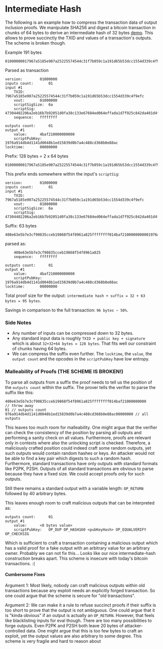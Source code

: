 # Intermediate Hash

The following is an example how to compress the transaction data of output inclusion proofs.
We manipulate SHA256 and digest a bitcoin transaction in chunks of 64 bytes to derive an intermediate hash of 32 bytes [demo](https://coins.github.io/notes/progressive-sha256.html). This allows to prove succinctly the TXID and values of a transaction's outputs. The scheme is broken though.
 
Example 191 bytes
```
01000000017967a5185e907a25225574544c31f7b059c1a191d65b53dcc1554d339c4f9efc010000006a47304402206a2eb16b7b92051d0fa38c133e67684ed064effada1d7f925c842da401d4f22702201f196b10e6e4b4a9fff948e5c5d71ec5da53e90529c8dbd122bff2b1d21dc8a90121039b7bcd0824b9a9164f7ba098408e63e5b7e3cf90835cceb19868f54f8961a825ffffffff014baf2100000000001976a914db4d1141d0048b1ed15839d0b7a4c488cd368b0e88ac00000000
```
 
Parsed as transaction
```
version:		01000000
inputs count:		01
input #1
	TXID:		7967a5185e907a25225574544c31f7b059c1a191d65b53dcc1554d339c4f9efc
	vout:		01000000
	scriptSigSize:	6a
	scriptSig:	47304402206a2eb16b7b92051d0fa38c133e67684ed064effada1d7f925c842da401d4f22702201f196b10e6e4b4a9fff948e5c5d71ec5da53e90529c8dbd122bff2b1d21dc8a90121039b7bcd0824b9a9164f7ba098408e63e5b7e3cf90835cceb19868f54f8961a825
	sequence:	ffffffff

outputs count:		01
output #1
	value:		4baf210000000000
	scriptPubKey:	1976a914db4d1141d0048b1ed15839d0b7a4c488cd368b0e88ac
locktime:		00000000
```


Prefix: 128 bytes = 2 x 64 bytes
```
01000000017967a5185e907a25225574544c31f7b059c1a191d65b53dcc1554d339c4f9efc010000006a47304402206a2eb16b7b92051d0fa38c133e67684ed064effada1d7f925c842da401d4f22702201f196b10e6e4b4a9fff948e5c5d71ec5da53e90529c8dbd122bff2b1d21dc8a90121039b7bcd0824b9a9164f7ba098
```

This prefix ends somewhere within the input's `scriptSig`:

```
version:		01000000
inputs count:		01
input #1
	TXID:		7967a5185e907a25225574544c31f7b059c1a191d65b53dcc1554d339c4f9efc
	vout:		01000000
	scriptSigSize:	6a
	scriptSig:	47304402206a2eb16b7b92051d0fa38c133e67684ed064effada1d7f925c842da401d4f22702201f196b10e6e4b4a9fff948e5c5d71ec5da53e90529c8dbd122bff2b1d21dc8a90121039b7bcd0824b9a9164f7ba098
```

Suffix: 63 bytes
```
408e63e5b7e3cf90835cceb19868f54f8961a825ffffffff014baf2100000000001976a914db4d1141d0048b1ed15839d0b7a4c488cd368b0e88ac00000000
```

parsed as:
```
	408e63e5b7e3cf90835cceb19868f54f8961a825
	sequence:	ffffffff

outputs count:		01
output #1
	value:		4baf210000000000
	scriptPubKey:	1976a914db4d1141d0048b1ed15839d0b7a4c488cd368b0e88ac
locktime:		00000000
```

Total proof size for the output: `intermediate hash + suffix = 32 + 63 bytes = 95 bytes`.

Savings in comparison to the full transaction: `96 bytes ~ 50%`.

### Side Notes
- Any number of inputs can be compressed down to 32 bytes. 
- Any standard input data is roughly `TXID + public key + signature` which is about `32+32+64 bytes = 128 bytes`. That fits well our constraint of chunks having 64 bytes. 
- We can compress the suffix even further. The `locktime`, the `value`, the `output count` and the opcodes in the `scriptPubKey` have low entropy.



### Malleability of Proofs (THE SCHEME IS BROKEN!)
To parse all outputs from a suffix the proof needs to tell us the position of the `outputs count` within the suffix. 
The prover tells the verifier to parse the suffix like this:

```
408e63e5b7e3cf90835cceb19868f54f8961a825ffffffff014baf21000000000    // throw away
01 // outputs count
976a914db4d1141d0048b1ed15839d0b7a4c488cd368b0e88ac00000000 // all outputs
```

This leaves too much room for malleability.
One might argue that the verifier can check the consistency of the position by parsing all outputs and performing a sanity check on all values. 
Furthermore, proofs are relevant only in contexts where also the unlocking script is checked. 
Therefore, a maliciously crafted position could indeed craft some random outputs, yet such outputs would contain random hashes or keys. An attacker would not be able to find a key pair which digests to such a random hash. Furthermore, standard transactions have only outputs with standard formats like P2PK, P2SH. Outputs of all standard transactions are obvious to parse because they have a fixed size. We could accept proofs only for such outputs.

Still there remains a standard output with a variable length: `OP_RETURN` followed by 40 arbitrary bytes.

This leaves enough room to craft malicious outputs that can be interpreted as: 
```
outputs count:		01
output #1
	value:		<8 bytes value>
	scriptPubKey:	OP_DUP OP_HASH160 <pubKeyHash> OP_EQUALVERIFY OP_CHECKSIG
```
Which is sufficient to craft a transaction containing a malicious output which has a valid proof for a fake output with an arbitrary value for an arbitrary owner.
Probably we can not fix this... Looks like our nice intermediate-hash construction breaks apart. 
This scheme is insecure with today's bitcoin transactions. :(

#### Cumbersome Fixes
Argument 1: Most likely, nobody can craft malicious outputs within old transactions because any exploit needs an explicitly forged transaction. So one could argue that the scheme is secure for "old transactions".


Argument 2: We can make it a rule to refuse succinct proofs if their suffix is too short to prove that the output is not ambiguous. One could argue that it is "kinda obvious" if an output is actually an `OP_RETURN`. However, that feels like blacklisting inputs for eval though. There are too many possibilities to forge outputs. Even P2PK and P2SH both leave 20 bytes of attacker-controlled data. One might argue that this is too few bytes to craft an exploit, yet the output values are also arbitrary to some degree. This scheme is very fragile and hard to reason about


